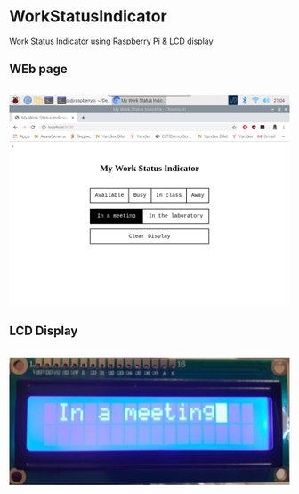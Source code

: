 # WorkStatusIndicator
Work Status Indicator using Raspberry Pi &amp; LCD display
<br/>
## WEb page
<br/>
<img src="/images/meeting0.png" alt="" title="" />

## LCD Display

<br/>
<img src="/images/meeting.jpeg" alt="" title="" />
<br/>
